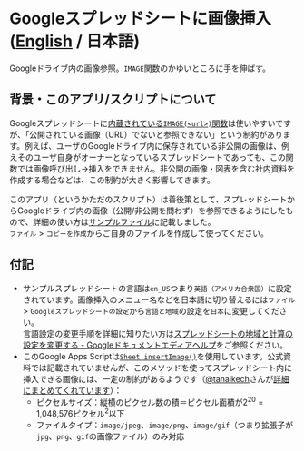 # Googleスプレッドシートに画像挿入 ([English](https://github.com/ttsukagoshi/spreadsheet-bulk-import-images/blob/main/README.md) / 日本語)
Googleドライブ内の画像参照。`IMAGE`関数のかゆいところに手を伸ばす。
## 背景・このアプリ/スクリプトについて
Googleスプレッドシートに[内蔵されている`IMAGE(<url>)`関数](https://support.google.com/docs/answer/3093333?hl=ja)は使いやすいですが、「公開されている画像（URL）でないと参照できない」という制約があります。例えば、ユーザのGoogleドライブ内に保存されている非公開の画像は、例えそのユーザ自身がオーナーとなっているスプレッドシートであっても、この関数では画像呼び出し→挿入をできません。非公開の画像・図表を含む社内資料を作成する場合などは、この制約が大きく影響してきます。

このアプリ（というかただのスクリプト）は善後策として、スプレッドシートからGoogleドライブ内の画像（公開/非公開を問わず）を参照できるようにしたもので、詳細の使い方は[サンプルファイル](https://docs.google.com/spreadsheets/d/1Ck2GgMwbTUZeag5HWeG05ZS_j7IN935nqXfcunPZgC4/edit#gid=1434843200)に記載しました。  
`ファイル` > `コピーを作成`からご自身のファイルを作成して使ってください。


## 付記
- サンプルスプレッドシートの言語は`en_US`つまり`英語（アメリカ合衆国）`に設定されています。画像挿入のメニュー名などを日本語に切り替えるには`ファイル` > `Googleスプレッドシートの設定`から`言語と地域`の設定を`日本`に変更してください。  
言語設定の変更手順を詳細に知りたい方は[スプレッドシートの地域と計算の設定を変更する - Googleドキュメントエディアヘルプ](https://support.google.com/docs/answer/58515?hl=ja)をご参照ください。
- このGoogle Apps Scriptは[`Sheet.insertImage()`](https://developers.google.com/apps-script/reference/spreadsheet/sheet#insertimageblobsource,-column,-row)を使用しています。公式資料では記載されていませんが、このメソッドを使ってスプレッドシート内に挿入できる画像には、一定の制約があるようです（[@tanaikech](https://github.com/tanaikech)さんが[詳細にまとめてくれています](https://gist.github.com/tanaikech/9414d22de2ff30216269ca7be4bce462)）：
  - ピクセルサイズ：縦横のピクセル数の積＝ピクセル面積が2<sup>20</sup> = 1,048,576ピクセル<sup>2</sup>以下
  - ファイルタイプ：`image/jpeg`、`image/png`、`image/gif`（つまり拡張子が`jpg`、`png`、`gif`の画像ファイル）のみ対応